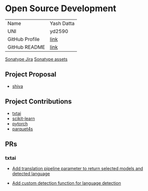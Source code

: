 # Open Source Development

|  |  |
|:--|:--|
|Name|Yash Datta|
|UNI| yd2590|
| GitHub Profile | [link](https://github.com/saucam) |
| GitHub README | [link](https://github.com/saucam/saucam/blob/main/README.md) |

[Sonatype Jira](https://issues.sonatype.org/browse/OSSRH-89341)
[Sonatype assets](https://s01.oss.sonatype.org/#nexus-search;quick~io.saucam)

## Project Proposal

- [shiva](../projects/scala/shiva.md)

## Project Contributions

- [txtai](../projects/python/txtai.md)
- [scikit-learn](../projects/python/scikit-learn.md)
- [pytorch](../projects/python/pytorch.md)
- [parquet4s](../projects/scala/parquet4s.md)

## PRs

### txtai

- [Add translation pipeline parameter to return selected models and detected language](https://github.com/neuml/txtai/pull/424)

- [Add custom detection function for language detection](https://github.com/neuml/txtai/pull/444)
